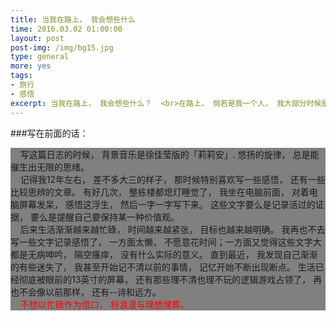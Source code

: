 ```yaml
---
title: 当我在路上， 我会想些什么
time: 2016.03.02 01:00:00
layout: post
post-img: /img/bg15.jpg
type: general
more: yes
tags:
- 旅行
- 感悟
excerpt: 当我在路上， 我会想些什么？  <br>在路上， 倘若是我一个人， 我大部分时候是喜欢对着窗户发呆的。 窗外的世界， 照进我的心里； 我的心里， 也飞向了窗外。 花上半小时进入另外一个世界， 与真实的自己对话， 无拘无束的感悟着这最唾手可得的馈赠， 忽然发现自己都被自己感动了。  
---
```



###写在前面的话：

<div style="background-color:grey">
&nbsp; &nbsp; 写这篇日志的时候， 背景音乐是徐佳莹版的「莉莉安」. 悠扬的旋律， 总是能催生出无限的思绪。<br>
&nbsp; &nbsp; 记得我12年左右， 差不多大三的样子， 那时候特别喜欢写一些感悟， 还有一些比较思辨的文章。 有好几次， 整栋楼都熄灯睡觉了， 我坐在电脑前面， 对着电脑屏幕发呆， 感悟这浮生， 然后一字一字写下来。 这些文字要么是记录活过的证据， 要么是提醒自己要保持某一种价值观。<br>
&nbsp; &nbsp; 后来生活渐渐越来越忙碌， 时间越来越紧张， 目标也越来越明确。 我再也不去写一些文字记录感悟了， 一方面太懒， 不愿意花时间；一方面又觉得这些文字大都是无病呻吟， 隔空瘙痒， 没有什么实际的意义。 直到最近， 我发现自己渐渐的有些迷失了， 我甚至开始记不清以前的事情， 记忆开始不断出现断点。 生活已经彻底被眼前的13英寸的屏幕， 还有那些理不清也理不玩的逻辑游戏占领了， 再也不会像以前那样， 还有--诗和远方。 <br>
&nbsp; &nbsp; <span style="color:red">不想以忙碌作为借口， 将浪漫与理想埋葬。</span>
</div>


